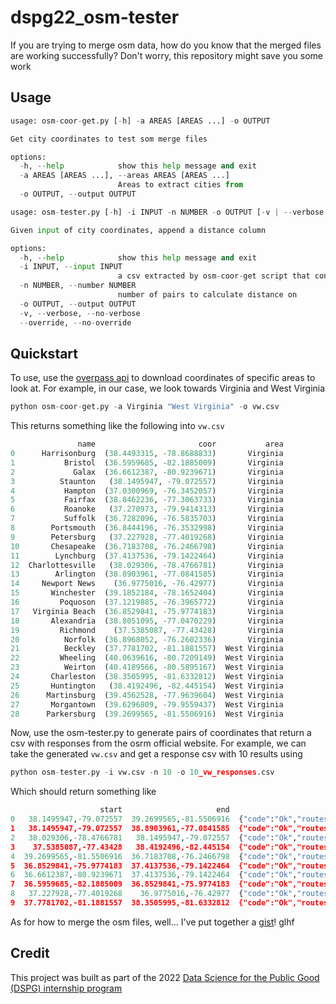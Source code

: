 # dspg22_osm-tester
If you are trying to merge osm data, how do you know that the merged files are working successfully? Don't worry, this repository might save you some work

Usage
---
```python
usage: osm-coor-get.py [-h] -a AREAS [AREAS ...] -o OUTPUT

Get city coordinates to test som merge files

options:
  -h, --help            show this help message and exit
  -a AREAS [AREAS ...], --areas AREAS [AREAS ...]
                        Areas to extract cities from
  -o OUTPUT, --output OUTPUT
```
```python
usage: osm-tester.py [-h] -i INPUT -n NUMBER -o OUTPUT [-v | --verbose | --no-verbose] [--override | --no-override]

Given input of city coordinates, append a distance column

options:
  -h, --help            show this help message and exit
  -i INPUT, --input INPUT
                        a csv extracted by osm-coor-get script that contains the city coordinates
  -n NUMBER, --number NUMBER
                        number of pairs to calculate distance on
  -o OUTPUT, --output OUTPUT
  -v, --verbose, --no-verbose
  --override, --no-override
  ```

Quickstart
---
To use, use the [overpass api](https://wiki.openstreetmap.org/wiki/Overpass_API) to download coordinates of specific areas to look at. For example, in our case, we look towards Virginia and West Virginia

```python
python osm-coor-get.py -a Virginia "West Virginia" -o vw.csv
```
This returns something like the following into ```vw.csv```
```python
               name                       coor           area
0      Harrisonburg  (38.4493315, -78.8688833)       Virginia
1           Bristol  (36.5959685, -82.1885009)       Virginia
2             Galax  (36.6612387, -80.9239671)       Virginia
3          Staunton   (38.1495947, -79.072557)       Virginia
4           Hampton  (37.0300969, -76.3452057)       Virginia
5           Fairfax  (38.8462236, -77.3063733)       Virginia
6           Roanoke   (37.270973, -79.9414313)       Virginia
7           Suffolk  (36.7282096, -76.5835703)       Virginia
8        Portsmouth  (36.8444196, -76.3532998)       Virginia
9        Petersburg   (37.227928, -77.4019268)       Virginia
10       Chesapeake  (36.7183708, -76.2466798)       Virginia
11        Lynchburg  (37.4137536, -79.1422464)       Virginia
12  Charlottesville   (38.029306, -78.4766781)       Virginia
13        Arlington  (38.8903961, -77.0841585)       Virginia
14     Newport News    (36.9775016, -76.42977)       Virginia
15       Winchester  (39.1852184, -78.1652404)       Virginia
16         Poquoson  (37.1219885, -76.3965772)       Virginia
17   Virginia Beach  (36.8529841, -75.9774183)       Virginia
18       Alexandria  (38.8051095, -77.0470229)       Virginia
19         Richmond    (37.5385087, -77.43428)       Virginia
20          Norfolk  (36.8968052, -76.2602336)       Virginia
21          Beckley  (37.7781702, -81.1881557)  West Virginia
22         Wheeling  (40.0639616, -80.7209149)  West Virginia
23          Weirton  (40.4189566, -80.5895167)  West Virginia
24       Charleston  (38.3505995, -81.6332812)  West Virginia
25       Huntington   (38.4192496, -82.445154)  West Virginia
26      Martinsburg  (39.4562528, -77.9639604)  West Virginia
27       Morgantown  (39.6296809, -79.9559437)  West Virginia
28      Parkersburg  (39.2699565, -81.5506916)  West Virginia
```

Now, use the osm-tester.py to generate pairs of coordinates that return a csv with responses from the osrm official website. For example, we can take the generated ```vw.csv``` and get a response csv with 10 results using
```python
python osm-tester.py -i vw.csv -n 10 -o 10_vw_responses.csv
```
Which should return something like
```python
                    start                     end                                           response
0   38.1495947,-79.072557  39.2699565,-81.5506916  {"code":"Ok","routes":[{"geometry":"hcyoEi}qvC...
1   38.1495947,-79.072557  38.8903961,-77.0841585  {"code":"Ok","routes":[{"geometry":"|dedLgyqpF...
2   38.029306,-78.4766781   38.1495947,-79.072557  {"code":"Ok","routes":[{"geometry":"|dedLgyqpF...
3    37.5385087,-77.43428   38.4192496,-82.445154  {"code":"Ok","routes":[{"geometry":"hcyoEi}qvC...
4  39.2699565,-81.5506916  36.7183708,-76.2466798  {"code":"Ok","routes":[{"geometry":"|hrsEqfayB...
5  36.8529841,-75.9774183  37.4137536,-79.1422464  {"code":"Ok","routes":[{"geometry":"|dedLgyqpF...
6  36.6612387,-80.9239671  37.4137536,-79.1422464  {"code":"Ok","routes":[{"geometry":"|hrsEqfayB...
7  36.5959685,-82.1885009  36.8529841,-75.9774183  {"code":"Ok","routes":[{"geometry":"|hrsEqfayB...
8   37.227928,-77.4019268    36.9775016,-76.42977  {"code":"Ok","routes":[{"geometry":"|dedLgyqpF...
9  37.7781702,-81.1881557  38.3505995,-81.6332812  {"code":"Ok","routes":[{"geometry":"bqc~L_lxzK...
```

As for how to merge the osm files, well... I've put together a [gist](https://gist.github.com/yaoeh/859cefaea7b61046d084ead1b3d104a1)! glhf

Credit
---
This project was built as part of the 2022 [Data Science for the Public Good (DSPG) internship program](https://biocomplexity.virginia.edu/data-science-public-good-internship-program)
